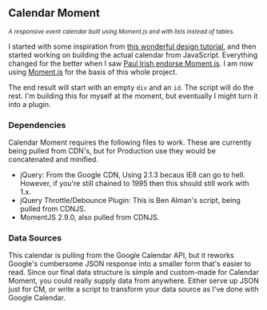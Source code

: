 <h2>Calendar Moment</h2>
<p><small><em>A responsive event calendar built using Moment.js and with lists instead of tables.</em></small></p>

<p>I started with some inspiration from <a title="Tutorial: Creating a Responsive Calendar" href="http://www.searchdiscovery.com/blog/tutorial-creating-a-responsive-calendar/">this wonderful design tutorial</a>, and then started working on building the actual calendar from JavaScript. Everything changed for the better when I saw <a title="Paul Irish endorses Moment.js" href="https://plus.google.com/+PaulIrish/posts/htwWUqxHmUY">Paul Irish endorse Moment.js</a>. I am now using <a title="Moment.js" href="http://momentjs.com/">Moment.js</a> for the basis of this whole project.</p>
<p>The end result will start with an empty <code>div</code> and an <code>id</code>. The script will do the rest. I'm building this for myself at the moment, but eventually I might turn it into a plugin.</p>
<h3>Dependencies</h3>
<p>Calendar Moment requires the following files to work. These are currently being pulled from CDN's, but for Production use they would be concatenated and minified.</p>
<ul>
	<li>jQuery: From the Google CDN, Using 2.1.3 becaus IE8 can go to hell. However, if you're still chained to 1995 then this should still work with 1.x.</li>
	<li>jQuery Throttle/Debounce Plugin: This is Ben Alman's script, being pulled from CDNJS.</li>
	<li>MomentJS 2.9.0, also pulled from CDNJS.</li>
</ul>
<h3>Data Sources</h3>
<p>This calendar is pulling from the Google Calendar API, but it reworks Google's cumbersome JSON response into a smaller form that's easier to read. Since our final data structure is simple and custom-made for Calendar Moment, you could really supply data from anywhere. Either serve up JSON just for CM, or write a script to transform your data source as I've done with Google Calendar.</p>